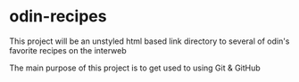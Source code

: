 # odin-recipes
This project will be an unstyled html based link directory to several of odin's favorite recipes on the interweb

The main purpose of this project is to get used to using Git & GitHub